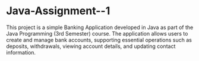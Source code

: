 # Java-Assignment--1
This project is a simple Banking Application developed in Java as part of the Java Programming (3rd Semester) course. The application allows users to create and manage bank accounts, supporting essential operations such as deposits, withdrawals, viewing account details, and updating contact information.
